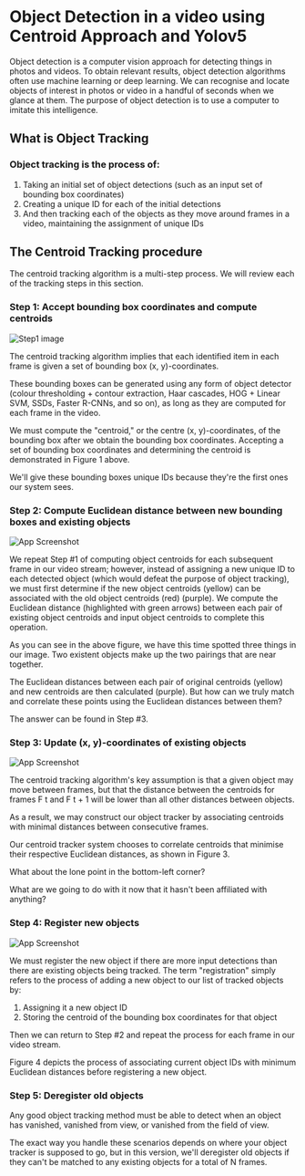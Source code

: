 
# Object Detection in a video using Centroid Approach and Yolov5

Object detection is a computer vision approach for detecting things in photos and videos. To obtain relevant results, object detection algorithms often use machine learning or deep learning. We can recognise and locate objects of interest in photos or video in a handful of seconds when we glance at them. The purpose of object detection is to use a computer to imitate this intelligence.
## What is Object Tracking
### Object tracking is the process of:

1. Taking an initial set of object detections (such as an input set of bounding box coordinates)
2. Creating a unique ID for each of the initial detections
3. And then tracking each of the objects as they move around frames in a video, maintaining the assignment of unique IDs

## The Centroid Tracking procedure
The centroid tracking algorithm is a multi-step process. We will review each of the tracking steps in this section.

### Step 1: Accept bounding box coordinates and compute centroids

![Step1 image](../images/step1.png)

The centroid tracking algorithm implies that each identified item in each frame is given a set of bounding box (x, y)-coordinates.

These bounding boxes can be generated using any form of object detector (colour thresholding + contour extraction, Haar cascades, HOG + Linear SVM, SSDs, Faster R-CNNs, and so on), as long as they are computed for each frame in the video.

We must compute the "centroid," or the centre (x, y)-coordinates, of the bounding box after we obtain the bounding box coordinates. Accepting a set of bounding box coordinates and determining the centroid is demonstrated in Figure 1 above.

We'll give these bounding boxes unique IDs because they're the first ones our system sees.

### Step 2: Compute Euclidean distance between new bounding boxes and existing objects

![App Screenshot](https://via.placeholder.com/468x300?text=App+Screenshot+Here)

We repeat Step #1 of computing object centroids for each subsequent frame in our video stream; however, instead of assigning a new unique ID to each detected object (which would defeat the purpose of object tracking), we must first determine if the new object centroids (yellow) can be associated with the old object centroids (red) (purple).
We compute the Euclidean distance (highlighted with green arrows) between each pair of existing object centroids and input object centroids to complete this operation.

As you can see in the above figure, we have this time spotted three things in our image. Two existent objects make up the two pairings that are near together.

The Euclidean distances between each pair of original centroids (yellow) and new centroids are then calculated (purple). But how can we truly match and correlate these points using the Euclidean distances between them?

The answer can be found in Step #3.

### Step 3: Update (x, y)-coordinates of existing objects

![App Screenshot](https://via.placeholder.com/468x300?text=App+Screenshot+Here)

The centroid tracking algorithm's key assumption is that a given object may move between frames, but that the distance between the centroids for frames F t and F t + 1 will be lower than all other distances between objects.

As a result, we may construct our object tracker by associating centroids with minimal distances between consecutive frames.

Our centroid tracker system chooses to correlate centroids that minimise their respective Euclidean distances, as shown in Figure 3.

What about the lone point in the bottom-left corner?

What are we going to do with it now that it hasn't been affiliated with anything?

### Step 4: Register new objects

![App Screenshot](https://via.placeholder.com/468x300?text=App+Screenshot+Here)

We must register the new object if there are more input detections than there are existing objects being tracked. The term "registration" simply refers to the process of adding a new object to our list of tracked objects by:

1. Assigning it a new object ID
2. Storing the centroid of the bounding box coordinates for that object

Then we can return to Step #2 and repeat the process for each frame in our video stream.

Figure 4 depicts the process of associating current object IDs with minimum Euclidean distances before registering a new object.

### Step 5: Deregister old objects

Any good object tracking method must be able to detect when an object has vanished, vanished from view, or vanished from the field of view.

The exact way you handle these scenarios depends on where your object tracker is supposed to go, but in this version, we'll deregister old objects if they can't be matched to any existing objects for a total of N frames.

  
